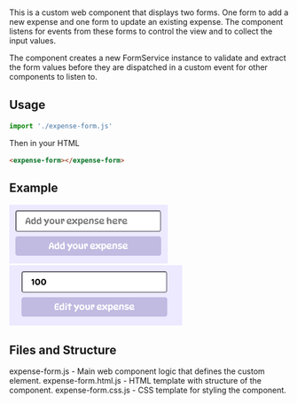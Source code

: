 # <expense-form>
This is a custom web component that displays two forms. One form to add a new expense and one form to update an existing expense.
The component listens for events from these forms to control the view and to collect the input values. 

The component creates a new FormService instance to validate and extract the form values 
before they are dispatched in a custom event for other components to listen to.

## Usage
```javascript
import './expense-form.js'
```

Then in your HTML

```html
<expense-form></expense-form>
```

## Example 
![Add expense](../../../images/expense-form.png)
![Edit expense](../../../images/editexpenseform.png)

## Files and Structure
expense-form.js - Main web component logic that defines the custom element.
expense-form.html.js - HTML template with structure of the component.
expense-form.css.js - CSS template for styling the component.